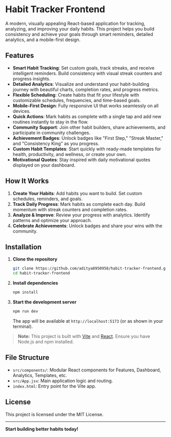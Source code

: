 # Habit Tracker Frontend

A modern, visually appealing React-based application for tracking, analyzing, and improving your daily habits. This project helps you build consistency and achieve your goals through smart reminders, detailed analytics, and a mobile-first design.

## Features

- **Smart Habit Tracking**: Set custom goals, track streaks, and receive intelligent reminders. Build consistency with visual streak counters and progress insights.
- **Detailed Analytics**: Visualize and understand your habit-building journey with beautiful charts, completion rates, and progress metrics.
- **Flexible Scheduling**: Create habits that fit your lifestyle with customizable schedules, frequencies, and time-based goals.
- **Mobile-First Design**: Fully responsive UI that works seamlessly on all devices.
- **Quick Actions**: Mark habits as complete with a single tap and add new routines instantly to stay in the flow.
- **Community Support**: Join other habit builders, share achievements, and participate in community challenges.
- **Achievement Badges**: Unlock badges like "First Step," "Streak Master," and "Consistency King" as you progress.
- **Custom Habit Templates**: Start quickly with ready-made templates for health, productivity, and wellness, or create your own.
- **Motivational Quotes**: Stay inspired with daily motivational quotes displayed on your dashboard.

## How It Works

1. **Create Your Habits**: Add habits you want to build. Set custom schedules, reminders, and goals.
2. **Track Daily Progress**: Mark habits as complete each day. Build momentum with streak counters and completion rates.
3. **Analyze & Improve**: Review your progress with analytics. Identify patterns and optimize your approach.
4. **Celebrate Achievements**: Unlock badges and share your wins with the community.

## Installation

1. **Clone the repository**
   ```bash
   git clone https://github.com/aditya8950958/habit-tracker-frontend.git
   cd habit-tracker-frontend
   ```

2. **Install dependencies**
   ```bash
   npm install
   ```

3. **Start the development server**
   ```bash
   npm run dev
   ```
   The app will be available at `http://localhost:5173` (or as shown in your terminal).

> **Note:** This project is built with [Vite](https://vitejs.dev/) and [React](https://react.dev/). Ensure you have Node.js and npm installed.

## File Structure

- `src/components/`: Modular React components for Features, Dashboard, Analytics, Templates, etc.
- `src/App.jsx`: Main application logic and routing.
- `index.html`: Entry point for the Vite app.

## License

This project is licensed under the MIT License.

---

**Start building better habits today!**
